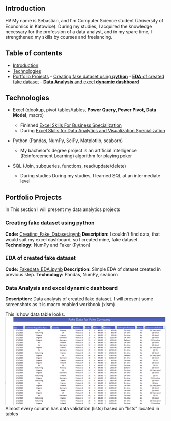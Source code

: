## Introduction

Hi! My name is Sebastian, and I'm Computer Science student (University of Economics in Katowice). 
During my studies, I acquired the knowledge necessary for the profession of a data analyst, and in my spare time, I strengthened my skills by courses and freelancing.

## Table of contents
- [Introduction](#introduction) 
- [Technologies](#technologies)
- [Portfolio Projects](#portfolio-projects)
		- [Creating fake dataset using **python**](#creating-fake-dataset-using-python)
		- [**EDA** of created fake dataset](#eda-of-created-fake-dataset)
		- [**Data Analysis** and excel **dynamic dashboard**](#data-analysis-and-excel-dynamic-dashboard)

## Technologies
- Excel (xlookup, pivot tables/tables, **Power Query, Power Pivot, Data Model**, macro)
	- Finished [Excel Skills For Business Specialization](https://www.coursera.org/specializations/excel)
	- During [Excel Skills for Data Analytics and Visualization Specialization](https://www.coursera.org/specializations/excel-data-analytics-visualization)
	
- Python (Pandas, NumPy, SciPy, Matplotlib, seaborn)
	- My bachelor's degree project is an artificial intelligence (Reinforcement Learning) algorithm for playing poker
	
- SQL (Join, subqueries, functions, read/update/delete)
	- During studies During my studies, I learned SQL at an intermediate level

## Portfolio Projects
In This section I will present my data analytics projects
### Creating fake dataset using python
**Code:** [Creating_Fake_Dataset.ipynb](https://github.com/maxiorex15625/Portfolio/blob/main/Creating_Fake_Dataset.ipynb)
**Description:** I couldn't find data, that would suit my excel dashboard, so I created mine, fake dataset. 
**Technology:** NumPy and Faker (Python)

### EDA of created fake dataset
**Code:** [Fakedata_EDA.ipynb](https://github.com/maxiorex15625/Portfolio/blob/main/Fakedata_EDA.ipynb)
**Description:** Simple EDA of dataset created in previous step.
**Technology:** Pandas, NumPy, seaborn
	
### Data Analysis and excel dynamic dashboard
**Description:** Data analysis of created fake dataset. I will present some screenshots as it is macro enabled workbook (xlsm)

This is how data table looks.
![](screenshots/Data_tbl.png)
 Almost every column has data validation (lists) based on "lists" located in tables
